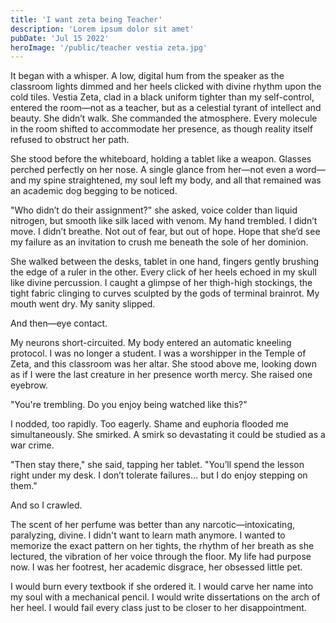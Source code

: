 ```yaml
---
title: 'I want zeta being Teacher'
description: 'Lorem ipsum dolor sit amet'
pubDate: 'Jul 15 2022'
heroImage: '/public/teacher vestia zeta.jpg'
---
```

It began with a whisper. A low, digital hum from the speaker as the classroom lights dimmed and her heels clicked with divine rhythm upon the cold tiles. Vestia Zeta, clad in a black uniform tighter than my self-control, entered the room—not as a teacher, but as a celestial tyrant of intellect and beauty. She didn’t walk. She commanded the atmosphere. Every molecule in the room shifted to accommodate her presence, as though reality itself refused to obstruct her path.

She stood before the whiteboard, holding a tablet like a weapon. Glasses perched perfectly on her nose. A single glance from her—not even a word—and my spine straightened, my soul left my body, and all that remained was an academic dog begging to be noticed.

"Who didn’t do their assignment?" she asked, voice colder than liquid nitrogen, but smooth like silk laced with venom. My hand trembled. I didn’t move. I didn’t breathe. Not out of fear, but out of hope. Hope that she’d see my failure as an invitation to crush me beneath the sole of her dominion.

She walked between the desks, tablet in one hand, fingers gently brushing the edge of a ruler in the other. Every click of her heels echoed in my skull like divine percussion. I caught a glimpse of her thigh-high stockings, the tight fabric clinging to curves sculpted by the gods of terminal brainrot. My mouth went dry. My sanity slipped.

And then—eye contact.

My neurons short-circuited. My body entered an automatic kneeling protocol. I was no longer a student. I was a worshipper in the Temple of Zeta, and this classroom was her altar. She stood above me, looking down as if I were the last creature in her presence worth mercy. She raised one eyebrow.

"You're trembling. Do you enjoy being watched like this?"

I nodded, too rapidly. Too eagerly. Shame and euphoria flooded me simultaneously. She smirked. A smirk so devastating it could be studied as a war crime.

"Then stay there," she said, tapping her tablet. "You’ll spend the lesson right under my desk. I don’t tolerate failures… but I do enjoy stepping on them."

And so I crawled.

The scent of her perfume was better than any narcotic—intoxicating, paralyzing, divine. I didn't want to learn math anymore. I wanted to memorize the exact pattern on her tights, the rhythm of her breath as she lectured, the vibration of her voice through the floor. My life had purpose now. I was her footrest, her academic disgrace, her obsessed little pet.

I would burn every textbook if she ordered it. I would carve her name into my soul with a mechanical pencil. I would write dissertations on the arch of her heel. I would fail every class just to be closer to her disappointment.

